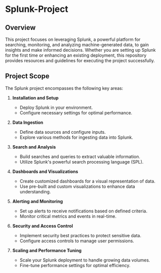 # Splunk-Project

## Overview

This project focuses on leveraging Splunk, a powerful platform for searching, monitoring, and analyzing machine-generated data, to gain insights and make informed decisions. Whether you are setting up Splunk for the first time or enhancing an existing deployment, this repository provides resources and guidelines for executing the project successfully.

## Project Scope

The Splunk project encompasses the following key areas:

1. **Installation and Setup**
   - Deploy Splunk in your environment.
   - Configure necessary settings for optimal performance.

2. **Data Ingestion**
   - Define data sources and configure inputs.
   - Explore various methods for ingesting data into Splunk.

3. **Search and Analysis**
   - Build searches and queries to extract valuable information.
   - Utilize Splunk's powerful search processing language (SPL).

4. **Dashboards and Visualizations**
   - Create customized dashboards for a visual representation of data.
   - Use pre-built and custom visualizations to enhance data understanding.

5. **Alerting and Monitoring**
   - Set up alerts to receive notifications based on defined criteria.
   - Monitor critical metrics and events in real-time.

6. **Security and Access Control**
   - Implement security best practices to protect sensitive data.
   - Configure access controls to manage user permissions.

7. **Scaling and Performance Tuning**
   - Scale your Splunk deployment to handle growing data volumes.
   - Fine-tune performance settings for optimal efficiency.
